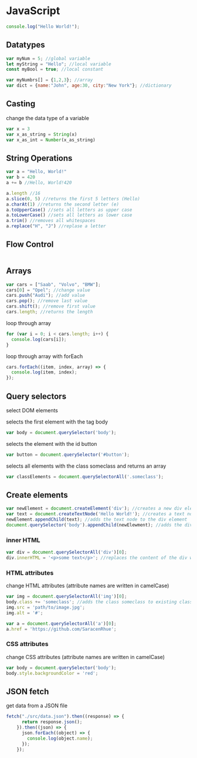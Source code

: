 # JavaScript

```JavaScript
console.log("Hello World!");
```

## Datatypes

```JavaScript
var myNum = 5; //global variable
let myString = "Hello"; //local variable
const myBool = true; //local constant
```

```JavaScript
var myNumbrs[] = {1,2,3}; //array
var dict = {name:"John", age:30, city:"New York"}; //dictionary
```

## Casting

change the data type of a variable

```JavaScript
var x = 3
var x_as_string = String(x)
var x_as_int = Number(x_as_string)
```

## String Operations

```JavaScript
var a = "Hello, World!"
var b = 420
a += b //Hello, World!420
```

```JavaScript
a.length //16
a.slice(0, 5) //returns the first 5 letters (Hello)
a.charAt(1) //returns the second letter (e)
a.toUpperCase() //sets all letters as upper case
a.toLowerCase() //sets all letters as lower case
a.trim() //removes all whitespaces
a.replace("H", "J") //replase a letter
```

## Flow Control

```JavaScript

```

## Arrays

```JavaScript
var cars = ["Saab", "Volvo", "BMW"];
cars[0] = "Opel"; //change value
cars.push("Audi"); //add value
cars.pop(); //remove last value
cars.shift(); //remove first value
cars.length; //returns the length
```

loop through array

```JavaScript
for (var i = 0; i < cars.length; i++) {
  console.log(cars[i]);
}
```

loop through array with forEach

```JavaScript
cars.forEach((item, index, array) => {
  console.log(item, index);
});
```

## Query selectors

 select DOM elements

 selects the first element with the tag body

```JavaScript
var body = document.querySelector('body');
```

selects the element with the id button

```JavaScript
var button = document.querySelector('#button');
```

selects all elements with the class someclass and returns an array

```JavaScript
var classElements = document.querySelectorAll('.someclass');
```

## Create elements

```JavaScript
var newElement = document.createElement('div'); //creates a new div element
var text = document.createTextNode('Hello World!'); //creates a text node
newElement.appendChild(text); //adds the text node to the div element
document.querySelector('body').appendChild(newElewment); //adds the div element to the body
```

### inner HTML

```JavaScript
var div = document.querySelectorAll('div')[0];
div.innerHTML = '<p>some text</p>'; //replaces the content of the div with a paragraph
```

### HTML attributes

change HTML attributes
(attribute names are written in camelCase)

```JavaScript
var img = document.querySelectorAll('img')[0];
body.class += 'someclass'; //adds the class someclass to existing classes
img.src = 'path/to/image.jpg';
img.alt = '#';

var a = document.querySelectorAll('a')[0];
a.href = 'https://github.com/SaracenRhue';
```

### CSS attributes

change CSS attributes
(attribute names are written in camelCase)

```JavaScript
var body = document.querySelector('body');
body.style.backgroundColor = 'red';
```

## JSON fetch

get data from a JSON file

```JavaScript
fetch("./src/data.json").then((response) => {
      return response.json();
    }).then((json) => {
      json.forEach((object) => {
        console.log(object.name);
      });
    });
```

